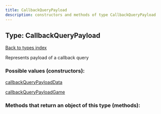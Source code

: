 ```yaml
---
title: CallbackQueryPayload
description: constructors and methods of type CallbackQueryPayload
---
```

## Type: CallbackQueryPayload  
[Back to types index](index.md)



Represents payload of a callback query

### Possible values (constructors):

[callbackQueryPayloadData](../constructors/callbackQueryPayloadData.md)  

[callbackQueryPayloadGame](../constructors/callbackQueryPayloadGame.md)  



### Methods that return an object of this type (methods):



